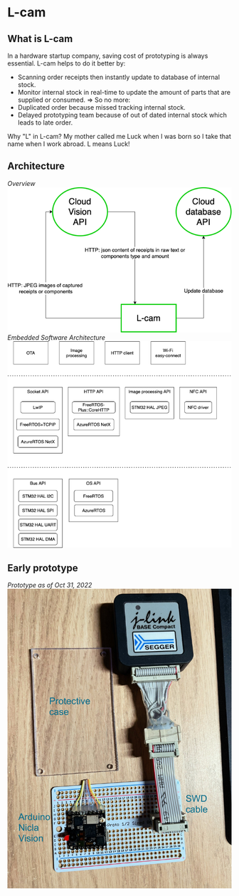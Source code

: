 # L-cam

## What is L-cam

In a hardware startup company, saving cost of prototyping is always essential.
L-cam helps to do it better by:
* Scanning order receipts then instantly update to database of internal stock.
* Monitor internal stock in real-time to update the amount of parts that are supplied or consumed.
=> So no more:
* Duplicated order because missed tracking internal stock.
* Delayed prototyping team because of out of dated internal stock which leads to late order.

Why "L" in L-cam?
My mother called me Luck when I was born so I take that name when I work abroad.
L means Luck!


## Architecture
*Overview*
![](Pictures/Architecture-1.png)
*Embedded Software Architecture*
![](Pictures/Architecture-2.png)


## Early prototype

*Prototype as of Oct 31, 2022*
![](Pictures/Prototype_Oct31-2022.JPG)

